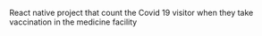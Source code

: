 React native project that count the Covid 19 visitor when they take vaccination in the medicine facility
